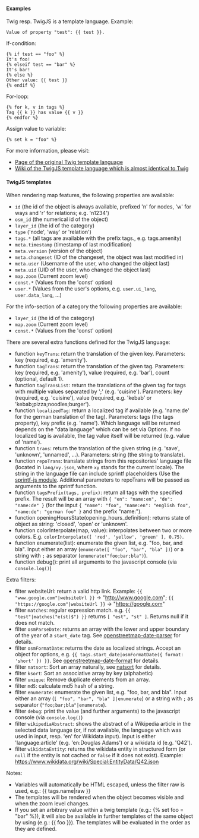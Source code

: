 #### Examples
Twig resp. TwigJS is a template language. Example:
```twig
Value of property "test": {{ test }}.
```

If-condition:
```twig
{% if test == "foo" %}
It's foo!
{% elseif test == "bar" %}
It's bar!
{% else %}
Other value: {{ test }}
{% endif %}
```

For-loop:
```twig
{% for k, v in tags %}
Tag {{ k }} has value {{ v }}
{% endfor %}
```

Assign value to variable:
```twig
{% set k = "foo" %}
```

For more information, please visit:
* [Page of the original Twig template language](https://twig.symfony.com/)
* [Wiki of the TwigJS template language which is almost identical to Twig](https://github.com/twigjs/twig.js/wiki)

#### TwigJS templates
When rendering map features, the following properties are available:
* `id` (the id of the object is always available, prefixed 'n' for nodes, 'w' for ways and 'r' for relations; e.g. 'n1234')
* `osm_id` (the numerical id of the object)
* `layer_id` (the id of the category)
* `type` ('node', 'way' or 'relation')
* `tags.*` (all tags are available with the prefix tags., e.g. tags.amenity)
* `meta.timestamp` (timestamp of last modification)
* `meta.version` (version of the object)
* `meta.changeset` (ID of the changeset, the object was last modified in)
* `meta.user` (Username of the user, who changed the object last)
* `meta.uid` (UID of the user, who changed the object last)
* `map.zoom` (Current zoom level)
* `const.*` (Values from the 'const' option)
* `user.*` (Values from the user's options, e.g. `user.ui_lang`, `user.data_lang`, ...)

For the info-section of a category the following properties are available:
* `layer_id` (the id of the category)
* `map.zoom` (Current zoom level)
* `const.*` (Values from the 'const' option)

There are several extra functions defined for the TwigJS language:
* function `keyTrans`: return the translation of the given key. Parameters: key (required, e.g. 'amenity').
* function `tagTrans`: return the translation of the given tag. Parameters: key (required, e.g. 'amenity'), value (required, e.g. 'bar'), count (optional, default 1).
* function `tagTransList`: return the translations of the given tag for tags with multiple values separated by ';' (e.g. 'cuisine'). Parameters: key (required, e.g. 'cuisine'), value (required, e.g. 'kebab' or 'kebab;pizza;noodles;burger').
* function `localizedTag`: return a localized tag if available (e.g. 'name:de' for the german translation of the tag). Parameters: tags (the tags property), key prefix (e.g. 'name'). Which language will be returned depends on the "data language" which can be set via Options. If no localized tag is available, the tag value itself will be returned (e.g. value of 'name').
* function `trans`: return the translation of the given string (e.g. 'save', 'unknown', 'unnamed', ...). Parameters: string (the string to translate).
* function `repoTrans`: translate strings from this repositories' language file (located in `lang/xy.json`, where `xy` stands for the current locale). The string in the language file can include sprintf placeholders (Use the [sprintf-js module](https://www.npmjs.com/package/sprintf-js). Additional parameters to repoTrans will be passed as arguments to the sprintf function.
* function `tagsPrefix(tags, prefix)`: return all tags with the specified prefix. The result will be an array with `{ "en": "name:en", "de": "name:de" }` (for the input `{ "name": "foo", "name:en": "english foo", "name:de": "german foo" }` and the prefix "name:").
* function openingHoursState(opening_hours_definition): returns state of object as string: 'closed', 'open' or 'unknown'.
* function colorInterpolate(map, value): interpolates between two or more colors. E.g. `colorInterpolate([ 'red', 'yellow', 'green' ], 0.75)`.
* function enumerate(list): enumerate the given list, e.g. "foo, bar, and bla". Input either an array (`enumerate([ "foo", "bar", "bla" ])`) or a string with `;` as separator (`enumerate("foo;bar;bla")`).
* function debug(): print all arguments to the javascript console (via `console.log()`)

Extra filters:
* filter websiteUrl: return a valid http link. Example: `{{ "www.google.com"|websiteUrl }}` -> "http://www.google.com"; `{{ "https://google.com"|websiteUrl }}` -> "https://google.com"
* filter `matches`: regular expression match. e.g. `{{ "test"|matches("e(st)$") }}` returns `[ "est", "st" ]`. Returns null if it does not match.
* filter `osmParseDate`: returns an array with the lower and upper boundary of the year of a `start_date` tag. See [openstreetmap-date-parser](https://github.com/plepe/openstreetmap-date-parser) for details.
* filter `osmFormatDate`: returns the date as localized strings. Accept an object for options, e.g. `{{ tags.start_date|osmFormatDate({ format: 'short' }) }}`. See [openstreetmap-date-format](https://github.com/plepe/openstreetmap-date-format) for details.
* filter `natsort`: Sort an array naturally, see [natsort](https://www.npmjs.com/package/natsort) for details.
* filter `ksort`: Sort an associative array by key (alphabetic)
* filter `unique`: Remove duplicate elements from an array.
* filter `md5`: calculate md5 hash of a string.
* filter `enumerate`: enumerate the given list, e.g. "foo, bar, and bla". Input either an array (`[ "foo", "bar", "bla" ]|enumerate`) or a string with `;` as separator (`"foo;bar;bla"|enumerate`).
* filter `debug`: print the value (and further arguments) to the javascript console (via `console.log()`)
* filter `wikipediaAbstract`: shows the abstract of a Wikipedia article in the selected data language (or, if not available, the language which was used in input, resp. 'en' for Wikidata input). Input is either 'language:article' (e.g. 'en:Douglas Adams') or a wikidata id (e.g. 'Q42').
* filter `wikidataEntity`: returns the wikidata entity in structured form (or `null` if the entity is not cached or `false` if it does not exist). Example: https://www.wikidata.org/wiki/Special:EntityData/Q42.json

Notes:
* Variables will automatically be HTML escaped, unless the filter raw is used, e.g.: {{ tags.name|raw }}
* The templates will be rendered when the object becomes visible and when the zoom level changes.
* If you set an arbitrary value within a twig template (e.g.: {% set foo = "bar" %}), it will also be available in further templates of the same object by using (e.g.: {{ foo }}). The templates will be evaluated in the order as they are defined.
